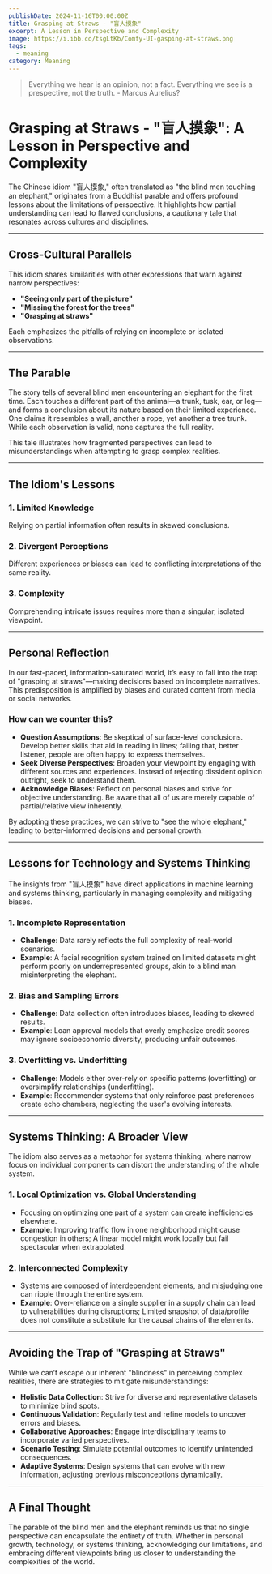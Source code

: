 ```yaml
---
publishDate: 2024-11-16T00:00:00Z
title: Grasping at Straws - "盲人摸象"
excerpt: A Lesson in Perspective and Complexity
image: https://i.ibb.co/tsgLtKb/Comfy-UI-gasping-at-straws.png
tags:
  - meaning
category: Meaning
---
```


> Everything we hear is an opinion, not a fact. Everything we see is a prespective, not the truth. - Marcus Aurelius?

# **Grasping at Straws - "盲人摸象": A Lesson in Perspective and Complexity**

The Chinese idiom "盲人摸象," often translated as "the blind men touching an elephant," originates from a Buddhist parable and offers profound lessons about the limitations of perspective. It highlights how partial understanding can lead to flawed conclusions, a cautionary tale that resonates across cultures and disciplines.

---

## **Cross-Cultural Parallels**

This idiom shares similarities with other expressions that warn against narrow perspectives:

- **"Seeing only part of the picture"**
- **"Missing the forest for the trees"**
- **"Grasping at straws"**

Each emphasizes the pitfalls of relying on incomplete or isolated observations.

---

## **The Parable**

The story tells of several blind men encountering an elephant for the first time. Each touches a different part of the animal—a trunk, tusk, ear, or leg—and forms a conclusion about its nature based on their limited experience. One claims it resembles a wall, another a rope, yet another a tree trunk. While each observation is valid, none captures the full reality.

This tale illustrates how fragmented perspectives can lead to misunderstandings when attempting to grasp complex realities.

---

## **The Idiom's Lessons**

### 1. **Limited Knowledge**

Relying on partial information often results in skewed conclusions.

### 2. **Divergent Perceptions**

Different experiences or biases can lead to conflicting interpretations of the same reality.

### 3. **Complexity**

Comprehending intricate issues requires more than a singular, isolated viewpoint.

---

## **Personal Reflection**

In our fast-paced, information-saturated world, it’s easy to fall into the trap of "grasping at straws"—making decisions based on incomplete narratives. This predisposition is amplified by biases and curated content from media or social networks.

### How can we counter this?

- **Question Assumptions**: Be skeptical of surface-level conclusions. Develop better skills that aid in reading in lines; failing that, better listener, people are often happy to express themselves.
- **Seek Diverse Perspectives**: Broaden your viewpoint by engaging with different sources and experiences. Instead of rejecting dissident opinion outright, seek to understand them.
- **Acknowledge Biases**: Reflect on personal biases and strive for objective understanding. Be aware that all of us are merely capable of partial/relative view inherently.

By adopting these practices, we can strive to "see the whole elephant," leading to better-informed decisions and personal growth.

---

## **Lessons for Technology and Systems Thinking**

The insights from "盲人摸象" have direct applications in machine learning and systems thinking, particularly in managing complexity and mitigating biases.

### 1. **Incomplete Representation**

- **Challenge**: Data rarely reflects the full complexity of real-world scenarios.
- **Example**: A facial recognition system trained on limited datasets might perform poorly on underrepresented groups, akin to a blind man misinterpreting the elephant.

### 2. **Bias and Sampling Errors**

- **Challenge**: Data collection often introduces biases, leading to skewed results.
- **Example**: Loan approval models that overly emphasize credit scores may ignore socioeconomic diversity, producing unfair outcomes.

### 3. **Overfitting vs. Underfitting**

- **Challenge**: Models either over-rely on specific patterns (overfitting) or oversimplify relationships (underfitting).
- **Example**: Recommender systems that only reinforce past preferences create echo chambers, neglecting the user's evolving interests.

---

## **Systems Thinking: A Broader View**

The idiom also serves as a metaphor for systems thinking, where narrow focus on individual components can distort the understanding of the whole system.

### 1. **Local Optimization vs. Global Understanding**

- Focusing on optimizing one part of a system can create inefficiencies elsewhere.
- **Example**: Improving traffic flow in one neighborhood might cause congestion in others; A linear model might work locally but fail spectacular when extrapolated.

### 2. **Interconnected Complexity**

- Systems are composed of interdependent elements, and misjudging one can ripple through the entire system.
- **Example**: Over-reliance on a single supplier in a supply chain can lead to vulnerabilities during disruptions; Limited snapshot of data/profile does not constitute a substitute for the causal chains of the elements.

---

## **Avoiding the Trap of "Grasping at Straws"**

While we can’t escape our inherent "blindness" in perceiving complex realities, there are strategies to mitigate misunderstandings:

- **Holistic Data Collection**: Strive for diverse and representative datasets to minimize blind spots.
- **Continuous Validation**: Regularly test and refine models to uncover errors and biases.
- **Collaborative Approaches**: Engage interdisciplinary teams to incorporate varied perspectives.
- **Scenario Testing**: Simulate potential outcomes to identify unintended consequences.
- **Adaptive Systems**: Design systems that can evolve with new information, adjusting previous misconceptions dynamically.

---

## **A Final Thought**

The parable of the blind men and the elephant reminds us that no single perspective can encapsulate the entirety of truth. Whether in personal growth, technology, or systems thinking, acknowledging our limitations, and embracing different viewpoints bring us closer to understanding the complexities of the world.